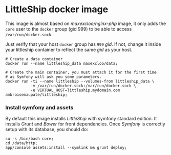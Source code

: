 LittleShip docker image
=======================

This image is almost based on *maxexcloo/nginx-php* image, it only adds
the `core` user to the `docker` group (gid 999) to be able to access `/var/run/docker.sock`.

Just verify that your host `docker` group has `999` *gid*. If not, change it inside your
littleship container to reflect the same *gid* as your host.

```shell
# Create a data container
docker run --name littleship_data maxexcloo/data;

# Create the main container, you must attach it for the first time
# as Symfony will ask you some parameters.
docker run -ti --name littleship --volumes-from littleship_data \
           -v /var/run/docker.sock:/var/run/docker.sock \
           -e VIRTUAL_HOST=littleship.mydomain.com ambroisemaupate/littleship;
```

### Install symfony and assets

By default this image installs *LittleShip* with symfony standard edition.
It installs *Grunt* and *Bower* for front dependencies. Once *Symfony* is correctly
setup with its database, you should do:

```shell
su -s /bin/bash core;
cd /data/http;
app/console assets:install --symlink && grunt deploy;
```